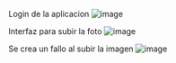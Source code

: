 Login de la aplicacion
![image](https://github.com/user-attachments/assets/c8dd9462-deb9-46ea-8298-2415e22c4c9c)

Interfaz para subir la foto
![image](https://github.com/user-attachments/assets/7afd4f79-c89d-40da-bd24-414e80db1ab5)

Se crea un fallo al subir la imagen
![image](https://github.com/user-attachments/assets/2a546413-7272-4693-a9ab-ce4d0c4db725)


